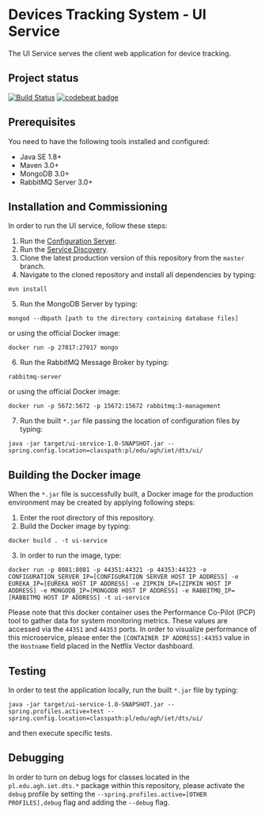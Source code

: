 # Devices Tracking System - UI Service
The UI Service serves the client web application for device tracking.

## Project status
[![Build Status](https://travis-ci.org/device-tracking-system/ui-service.svg?branch=master)](https://travis-ci.org/device-tracking-system/ui-service)
[![codebeat badge](https://codebeat.co/badges/7e4d994a-2fcd-468a-8e6e-7cb0bee3bd08)](https://codebeat.co/projects/github-com-device-tracking-system-ui-service-master)

## Prerequisites
You need to have the following tools installed and configured:
  - Java SE 1.8+
  - Maven 3.0+
  - MongoDB 3.0+
  - RabbitMQ Server 3.0+

## Installation and Commissioning
In order to run the UI service, follow these steps:
  1. Run the [Configuration Server](https://github.com/device-tracking-system/configuration-server).
  2. Run the [Service Discovery](https://github.com/device-tracking-system/service-discovery).
  3. Clone the latest production version of this repository from the `master` branch.
  4. Navigate to the cloned repository and install all dependencies by typing:
```
mvn install
``` 
  5. Run the MongoDB Server by typing:
```
mongod --dbpath [path to the directory containing database files]
```
or using the official Docker image:
```
docker run -p 27017:27017 mongo
```
  6. Run the RabbitMQ Message Broker by typing:
```
rabbitmq-server
```
or using the official Docker image:
```
docker run -p 5672:5672 -p 15672:15672 rabbitmq:3-management
```
  7. Run the built `*.jar` file passing the location of configuration files by typing:
```
java -jar target/ui-service-1.0-SNAPSHOT.jar --spring.config.location=classpath:pl/edu/agh/iet/dts/ui/
```

## Building the Docker image
When the `*.jar` file is successfully built, a Docker image for the production environment may be created by applying
following steps:
  1. Enter the root directory of this repository.
  2. Build the Docker image by typing:
```
docker build . -t ui-service
```
  3. In order to run the image, type:
```
docker run -p 8081:8081 -p 44351:44321 -p 44353:44323 -e CONFIGURATION_SERVER_IP=[CONFIGURATION SERVER HOST IP ADDRESS] -e EUREKA_IP=[EUREKA HOST IP ADDRESS] -e ZIPKIN_IP=[ZIPKIN HOST IP ADDRESS] -e MONGODB_IP=[MONGODB HOST IP ADDRESS] -e RABBITMQ_IP=[RABBITMQ HOST IP ADDRESS] -t ui-service
```
Please note that this docker container uses the Performance Co-Pilot (PCP) tool to gather data for system monitoring
metrics. These values are accessed via the `44351` and `44353` ports. In order to visualize performance of this
microservice, please enter the `[CONTAINER IP ADDRESS]:44353` value in the `Hostname` field placed in the Netflix Vector
dashboard.

## Testing
In order to test the application locally, run the built `*.jar` file by typing:
```
java -jar target/ui-service-1.0-SNAPSHOT.jar --spring.profiles.active=test --spring.config.location=classpath:pl/edu/agh/iet/dts/ui/
```
and then execute specific tests.

## Debugging
In order to turn on debug logs for classes located in the `pl.edu.agh.iet.dts.*` package within this repository, please 
activate the `debug`  profile by setting the `--spring.profiles.active=[OTHER PROFILES],debug` flag and adding the 
`--debug` flag.
